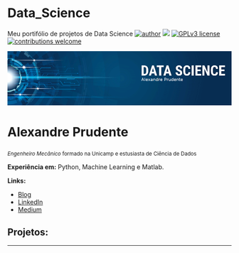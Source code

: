 # Data_Science
Meu portifólio de projetos de Data Science
[![author](https://img.shields.io/badge/author-alexandreprudente-red.svg)](https://www.linkedin.com/in/alexandreprudente/) [![](https://img.shields.io/badge/python-3.7+-blue.svg)](https://www.python.org/downloads/release/python-365/) [![GPLv3 license](https://img.shields.io/badge/License-GPLv3-blue.svg)](http://perso.crans.org/besson/LICENSE.html) [![contributions welcome](https://img.shields.io/badge/contributions-welcome-brightgreen.svg?style=flat)](https://github.com/AlexPNO/Data_Science)

<p align="center">
  <img src="banner_ds_Alexandre_Prudente.png" >
</p>

# Alexandre Prudente
<sub>*Engenheiro Mecânico* formado na Unicamp e estusiasta de Ciência de Dados</sub>



**Experiência em:** Python, Machine Learning e Matlab.

**Links:**
* [Blog]()
* [LinkedIn](https://www.linkedin.com/in/alexandreprudente/)
* [Medium](https://www.medium.com)


## Projetos:


---




